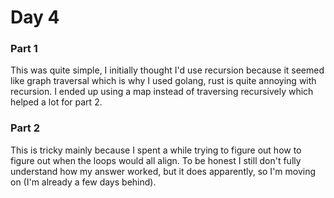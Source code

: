# Day 4
### Part 1
This was quite simple, I initially thought I'd use recursion because it seemed like graph traversal which is why I used
golang, rust is quite annoying with recursion. I ended up using a map instead of traversing recursively which helped a lot
for part 2. 

### Part 2
This is tricky mainly because I spent a while trying to figure out how to figure out when the loops would all align.
To be honest I still don't fully understand how my answer worked, but it does apparently, so I'm moving on (I'm already
a few days behind).